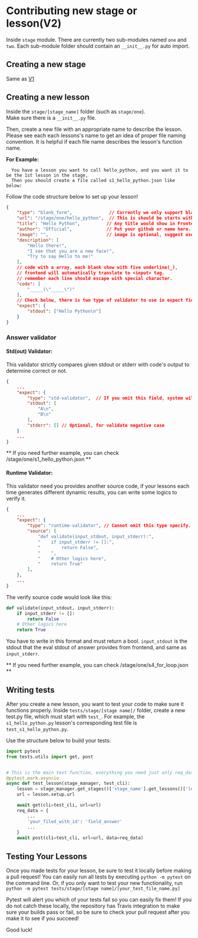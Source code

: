 
# Contributing new stage or lesson(V2)

Inside `stage` module.
There are currently two sub-modules named `one` and `two`.
Each sub-module folder should contain an `__init__.py` for auto import.

## Creating a new stage
Same as [V1](./CONTRIBUTING.md#creating-a-new-stage)

## Creating a new lesson

Inside the `stage/[stage_name]` folder (such as `stage/one`).  
Make sure there is a `__init__.py` file.  

Then, create a new file with an appropriate name to describe the lesson. Please see each each lessons's name
to get an idea of proper file naming convention. It is helpful if each file name describes the lesson's function name.  

**For Example:**
```
  You have a lesson you want to call hello_python, and you want it to be the 1st lesson in the stage,
  Then you should create a file called s1_hello_python.json like below:
```

Follow the code structure below to set up your lesson!
```json
{
    "type": "blank_form",              // Currently we only support blank form 
    "url": "/stage/one/hello_python",  // This is should be starts with /stage prefix, then [stage url], then [lesson url]
    "title": "Hello Python",          // Any title would show in Frontend.
    "author": "Official",             // Put your github or name here.
    "image": "",                      // image is optional, suggest use https
    "description": [
        "Hello there!",
        "I see that you are a new face!",
        "Try to say Hello to me!"
    ],
    // code with a array, each blank show with five underline(_),
    // frontend will automatically translate to <input> tag.
    // remember each line should escape with special character.
    "code": [
        "_____(\"_____\")"
    ],
    // Check below, there is two type of validator to use in expect field
    "expect": {
        "stdout": ["Hello Python\n"]
    }
}
```

### Answer validator
#### Std(out) Validator:
This validator strictly compares given stdout or stderr with code's output to determine correct or not.
```json
{
    ...
    "expect": {
        "type": "std-validator",  // If you omit this field, system will automatically process expect field as StdValidator
        "stdout": [
            "A\n",
            "B\n"
        ],
        "stderr": [] // Optional, for validate negative case
    }
    ...
}
```
** If you need further example, you can check /stage/one/s1_hello_python.json **

#### Runtime Validator:
This validator need you provides another source code, if your lessons each time generates different dynamic results, you can write some logics to verify it.

```json
{
    ...
    "expect": {
        "type": "runtime-validator", // Cannot omit this type specify.
        "source": [
            "def validate(input_stdout, input_stderr):",
            "    if input_stderr != []:",
            "        return False",
            "    ",
            "    # Other logics here",
            "    return True"
        ],
    },
    ...
}
```

The verify source code would look like this:
```python
def validate(input_stdout, input_stderr):
    if input_stderr != []:
        return False
    # Other logics here
    return True
```
You have to write in this format and must return a bool.
`input_stdout` is the stdout that the eval stdout of answer provides from frontend, and same as `input_stderr`.

** If you need further example, you can check /stage/one/s4_for_loop.json **

## Writing tests
After you create a new lesson, you want to test your code to make sure it functions properly.
Inside `tests/stage/[stage name]/` folder, create a new test.py file, which must start with `test_`.
For example, the `s1_hello_python.py` lesson's corresponding test file is `test_s1_hello_python.py`.


Use the structure below to build your tests:
```python
import pytest
from tests.utils import get, post


# This is the main test function, everything you need just only req_data.
@pytest.mark.asyncio
async def test_lesson(stage_manager, test_cli):
    lesson = stage_manager.get_stages()['stage_name'].get_lessons()['lesson_name']
    url = lesson.setup.url

    await get(cli=test_cli, url=url)
    req_data = {
        ...
        'your_filed_with_id': 'field_answer'
        ...
    }
    await post(cli=test_cli, url=url, data=req_data)
```

## Testing Your Lessons
Once you made tests for your lesson, be sure to test it locally before making a pull request!
You can easily run all tests by executing `python -m pytest` on the command line. Or, if you only want to test your new functionality, run `python -m pytest tests/stage/[stage name]/[your_test_file_name.py]`

Pytest will alert you which of your tests fail so you can easily fix them! If you do not catch these locally, the repository has Travis integration to make sure your builds pass or fail, so be sure to check your pull request after you make it to see if you succeed!

Good luck!

